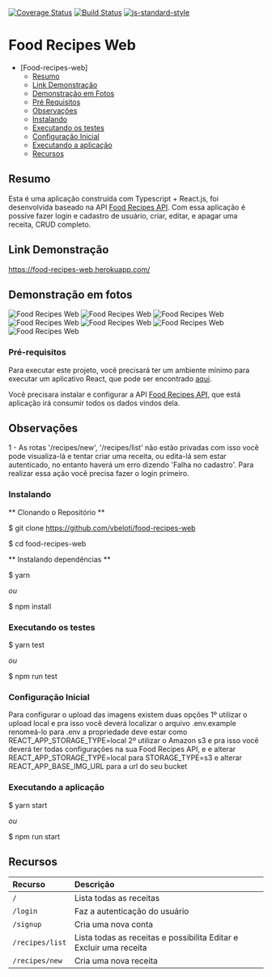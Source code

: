 [![Coverage Status](https://coveralls.io/repos/github/vbeloti/food-recipes-web/badge.svg?branch=master)](https://coveralls.io/github/vbeloti/food-recipes-web?branch=master)
[![Build Status](https://travis-ci.org/vbeloti/food-recipes-web.svg?branch=master)](https://travis-ci.org/vbeloti/food-recipes-web)
[![js-standard-style](https://img.shields.io/badge/code%20style-standard-brightgreen.svg)](http://standardjs.com)

# Food Recipes Web

- [Food-recipes-web]
    - [Resumo](#resumo)
    - [Link Demonstração](#link-demonstracao-api)
    - [Demonstração em Fotos](#demonstracao-em-fotos)
    - [Pré Requisitos](#pre-requisitos)
    - [Observações](#pre-requisitos)
    - [Instalando](#instalando)
    - [Executando os testes](#executando-os-teste)
    - [Configuração Inicial](#configuracao-inicial)
    - [Executando a aplicação](#executando-a-aplicacao)
    - [Recursos](#recursos)

<!-- ## Link -->


## Resumo

Esta é uma aplicação construída com Typescript + React.js, foi desenvolvida baseado na API <a href="https://github.com/vbeloti/food-recipes-api">Food Recipes API</a>. Com essa aplicação é possíve fazer login e cadastro de usuário, criar, editar, e apagar uma receita, CRUD completo.

## Link Demonstração

<a href="https://food-recipes-web.herokuapp.com/">https://food-recipes-web.herokuapp.com/</a>

## Demonstração em fotos

<img src="https://github.com/vbeloti/food-recipes-web/blob/master/.github/food-recipes-web-1.jpg?raw=true" alt="Food Recipes Web" />
<img src="https://github.com/vbeloti/food-recipes-web/blob/master/.github/food-recipes-web-2.jpg?raw=true" alt="Food Recipes Web" />
<img src="https://github.com/vbeloti/food-recipes-web/blob/master/.github/food-recipes-web-3.jpg?raw=true" alt="Food Recipes Web" />
<img src="https://github.com/vbeloti/food-recipes-web/blob/master/.github/food-recipes-web-4.jpg?raw=true" alt="Food Recipes Web" />
<img src="https://github.com/vbeloti/food-recipes-web/blob/master/.github/food-recipes-web-5.jpg?raw=true" alt="Food Recipes Web" />
<img src="https://github.com/vbeloti/food-recipes-web/blob/master/.github/food-recipes-web-6.jpg?raw=true" alt="Food Recipes Web" />
<img src="https://github.com/vbeloti/food-recipes-web/blob/master/.github/food-recipes-web-7.jpg?raw=true" alt="Food Recipes Web" />

### Pré-requisitos

Para executar este projeto, você precisará ter um ambiente mínimo para executar um aplicativo React, que pode ser encontrado <a href="https://reactjs.org/docs/getting-started.html">aqui</a>.

Você precisara instalar e configurar a API <a href="https://github.com/vbeloti/food-recipes-api">Food Recipes API</a>, que está aplicação irá consumir todos os dados vindos dela.

## Observações

1 - As rotas '/recipes/new', '/recipes/list' não estão privadas com isso você pode visualiza-lá e tentar criar uma receita, ou edita-lá sem estar autenticado, no entanto haverá um erro dizendo 'Falha no cadastro'.
Para realizar essa ação você precisa fazer o login primeiro.

### Instalando

** Clonando o Repositório **

$ git clone https://github.com/vbeloti/food-recipes-web

$ cd food-recipes-web

** Instalando dependências **

$ yarn

_ou_

$ npm install

### Executando os testes

$ yarn test

_ou_

$ npm run test

### Configuração Inicial

Para configurar o upload das imagens existem duas opções
1º utilizar o upload local e pra isso você deverá localizar o arquivo .env.example renomeá-lo para .env a propriedade deve estar como REACT_APP_STORAGE_TYPE=local
2º utilizar o Amazon s3 e pra isso você deverá ter todas configurações na sua Food Recipes API, e e alterar REACT_APP_STORAGE_TYPE=local para STORAGE_TYPE=s3 e alterar REACT_APP_BASE_IMG_URL para a url do seu bucket

### Executando a aplicação

$ yarn start

_ou_

$ npm run start


## Recursos

| Recurso                    | Descrição                                                             |
|:--------------             |:----------------------------------------------------------------------|
| `/`                        | Lista todas as receitas                                               |
| `/login`                   | Faz a autenticação do usuário                                         |
| `/signup`                  | Cria uma nova conta                                                   |
| `/recipes/list`            | Lista todas as receitas e possibilita Editar e Excluir uma receita    |
| `/recipes/new`             | Cria uma nova receita                                                 |

